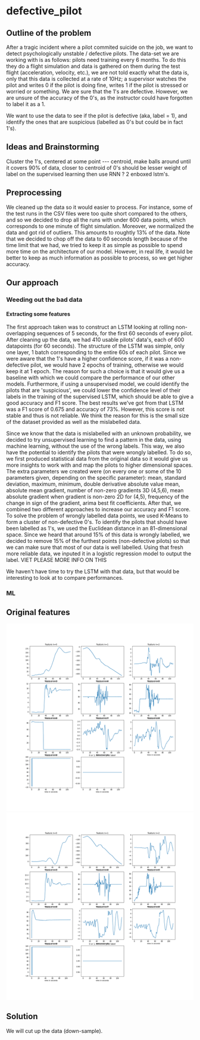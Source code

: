 # defective_pilot

## Outline of the problem
After a tragic incident where a pilot commited suicide on the job, we want to detect psychologically unstable / defective pilots. The data-set we are working with is as follows: pilots need training every 6 months. To do this they do a flight simulation and data is gathered on them during the test flight (acceleration, velocity, etc.), we are not told exactly what the data is, only that this data is collected at a rate of 10Hz; a supervisor watches the pilot and writes 0 if the pilot is doing fine, writes 1 if the pilot is stressed or worried or something. We are sure that the 1's are defective. However, we are unsure of the accuracy of the 0's, as the instructor could have forgotten to label it as a 1.

We want to use the data to see if the pilot is defective (aka, label = 1), and identify the ones that are suspicious (labelled as 0's but could be in fact 1's).


## Ideas and Brainstorming


Cluster the 1's, centered at some point --- centroid, make balls around until it covers 90% of data, closer to centroid of 0's should be lesser weight of label on the supervised learning
then use RNN ? 2 enboxed lstm's.


## Preprocessing
We cleaned up the data so it would easier to process. For instance, some of the test runs in the CSV files were too quite short compared to the others, and so we decided to drop all the runs with under 600 data points, which corresponds to one minute of flight simulation. Moreover, we normalized the data and got rid of outliers. This amounts to roughtly 13% of the data. Note that we decided to chop off the data to 60 seconds length because of the time limit that we had, we tried to keep it as simple as possible to spend more time on the architecture of our model. However, in real life, it would be better to keep as much information as possible to process, so we get higher accuracy.


## Our approach
### Weeding out the bad data
#### Extracting some features

The first approach taken was to construct an LSTM looking at rolling non-overlapping sequences of 5 seconds, for the first 60 seconds of every pilot. After cleaning up the data, we had 410 usable pilots' data's, each of 600 datapoints (for 60 seconds). The structure of the LSTM was simple, only one layer, 1 batch corresponding to the entire 60s of each pilot. Since we were aware that the 1's have a higher confidence score, if it was a non-defective pilot, we would have 2 epochs of training, otherwise we would keep it at 1 epoch. The reason for such a choice is that it would give us a baseline with which we could compare the performance of our other models. Furthermore, if using a unsupervised model, we could identify the pilots that are 'suspicious', we could lower the confidence level of their labels in the training of the supervised LSTM, which should be able to give a good accuracy and F1 score. The best results we've got from that LSTM was a F1 score of 0.675 and accuracy of 73%. However, this score is not stable and thus is not reliable. We think the reason for this is the small size of the dataset provided as well as the mislabelled data. 

Since we know that the data is mislabelled with an unknown probability, we decided to try unsupervised learning to find a pattern in the data, using machine learning, without the use of the wrong labels. This way, we also have the potential to identify the pilots that were wrongly labelled. To do so, we first produced statistical data from the original data so it would give us more insights to work with and map the pilots to higher dimensional spaces. 
    The extra parameters we created were (on every one or some of the 10 parameters given, depending on the specific parameter): mean, standard deviation, maximum, minimum, double derivative absolute value mean, absolute mean gradient, number of non-zero gradients 3D (4,5,6), mean absolute gradient when gradient is non-zero 2D for (4,5), frequency of the change in sign of the gradient, arima best fit coefficients. 
    After that, we combined two different approaches to increase our accuracy and F1 score. To solve the problem of wrongly labelled data points, we used K-Means to form a cluster of non-defective 0's. To identify the pilots that should have been labelled as 1's, we used the Euclidean distance in an 81-dimensional space. Since we heard that around 15% of this data is wrongly labelled, we decided to remove 15% of the furthest points (non-defective pilots) so that we can make sure that most of our data is well labelled.
    Using that fresh more reliable data, we inputed it in a logistic regression model to output the label. VIET PLEASE MORE INFO ON THIS
    
We haven't have time to try the LSTM with that data, but that would be interesting to look at to compare performances.


### ML

## Original features

![](figures/index_125.png)
![](figures/index_397.png)




## Solution
We will cut up the data (down-sample).

